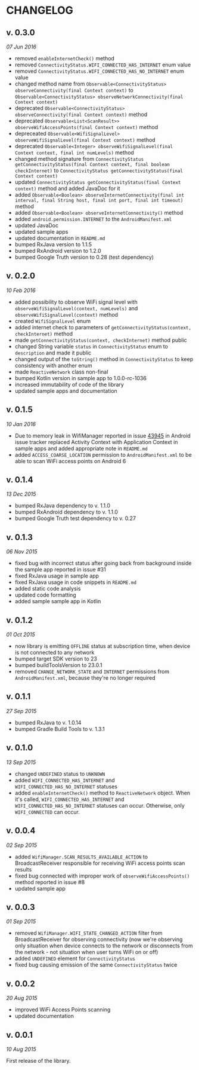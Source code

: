 CHANGELOG
=========

v. 0.3.0
--------
*07 Jun 2016*

- removed `enableInternetCheck()` method
- removed  `ConnectivityStatus.WIFI_CONNECTED_HAS_INTERNET` enum value
- removed `ConnectivityStatus.WIFI_CONNECTED_HAS_NO_INTERNET` enum value
- changed method name from `Observable<ConnectivityStatus> observeConnectivity(final Context context)` to `Observable<ConnectivityStatus> observeNetworkConnectivity(final Context context)`
- deprecated `Observable<ConnectivityStatus> observeConnectivity(final Context context)` method
- deprecated `Observable<List<ScanResult>> observeWifiAccessPoints(final Context context)` method
- depreceated `Observable<WifiSignalLevel> observeWifiSignalLevel(final Context context)` method
- deprecated `Observable<Integer> observeWifiSignalLevel(final Context context, final int numLevels)` method
- changed method signature from `ConnectivityStatus getConnectivityStatus(final Context context, final boolean checkInternet)` to `ConnectivityStatus getConnectivityStatus(final Context context)`
- updated `ConnectivityStatus getConnectivityStatus(final Context context)` method and added JavaDoc for it
- added `Observable<Boolean> observeInternetConnectivity(final int interval, final String host, final int port, final int timeout)` method
- added `Observable<Boolean> observeInternetConnectivity()` method
- added `android.permission.INTERNET` to the `AndroidManifest.xml`
- updated JavaDoc
- updated sample apps
- updated documentation in `README.md`
- bumped RxJava version to 1.1.5
- bumped RxAndroid version to 1.2.0
- bumped Google Truth version to 0.28 (test dependency)

v. 0.2.0
--------
*10 Feb 2016*

- added possibility to observe WiFi signal level with `observeWifiSignalLevel(context, numLevels)`  and `observeWifiSignalLevel(context)` method
- created `WifiSignalLevel` enum
- added internet check to parameters of `getConnectivityStatus(context, checkInternet)` method
- made `getConnectivityStatus(context, checkInternet)` method public
- changed String variable `status` in `ConnectivityStatus` enum to `description` and made it public
- changed output of the `toString()` method in `ConnectivityStatus` to keep consistency with another enum
- made `ReactiveNetwork` class non-final
- bumped Kotlin version in sample app to 1.0.0-rc-1036
- increased immutability of code of the library
- updated sample apps and documentation

v. 0.1.5
--------
*10 Jan 2016*

- Due to memory leak in WifiManager reported in issue [43945](https://code.google.com/p/android/issues/detail?id=43945) in Android issue tracker replaced Activity Context with Application Context in sample apps and added appropriate note in `README.md`
- added `ACCESS_COARSE_LOCATION` permission to `AndroidManifest.xml` to be able to scan WiFi access points on Android 6

v. 0.1.4
--------
*13 Dec 2015*

- bumped RxJava dependency to v. 1.1.0
- bumped RxAndroid dependency to v. 1.1.0
- bumped Google Truth test dependency to v. 0.27

v. 0.1.3
--------
*06 Nov 2015*

- fixed bug with incorrect status after going back from background inside the sample app reported in issue #31
- fixed RxJava usage in sample app
- fixed RxJava usage in code snippets in `README.md`
- added static code analysis
- updated code formatting
- added sample sample app in Kotlin

v. 0.1.2
--------
*01 Oct 2015*

- now library is emitting `OFFLINE` status at subscription time, when device is not connected to any network
- bumped target SDK version to 23
- bumped buildToolsVersion to 23.0.1
- removed `CHANGE_NETWORK_STATE` and `INTERNET` permissions from `AndroidManifest.xml`, because they're no longer required

v. 0.1.1
--------
*27 Sep 2015*

- bumped RxJava to v. 1.0.14
- bumped Gradle Build Tools to v. 1.3.1

v. 0.1.0
--------
*13 Sep 2015*

- changed `UNDEFINED` status to `UNKNOWN`
- added `WIFI_CONNECTED_HAS_INTERNET` and `WIFI_CONNECTED_HAS_NO_INTERNET` statuses
- added `enableInternetCheck()` method to `ReactiveNetwork` object. When it's called, `WIFI_CONNECTED_HAS_INTERNET` and `WIFI_CONNECTED_HAS_NO_INTERNET` statuses can occur. Otherwise, only `WIFI_CONNECTED` can occur.

v. 0.0.4
--------
*02 Sep 2015*

- added `WifiManager.SCAN_RESULTS_AVAILABLE_ACTION` to BroadcastReceiver responsible for receiving WiFi access points scan results
- fixed bug connected with improper work of `observeWifiAccessPoints()` method reported in issue #8
- updated sample app

v. 0.0.3
--------
*01 Sep 2015*

- removed `WifiManager.WIFI_STATE_CHANGED_ACTION` filter from BroadcastReceiver for observing connectivity (now we're observing only situation when device connects to the network or disconnects from the network - not situation when user turns WiFi on or off)
- added `UNDEFINED` element for `ConnectivityStatus`
- fixed bug causing emission of the same `ConnectivityStatus` twice

v. 0.0.2
--------
*20 Aug 2015*

- improved WiFi Access Points scanning
- updated documentation

v. 0.0.1
--------
*10 Aug 2015*

First release of the library.
